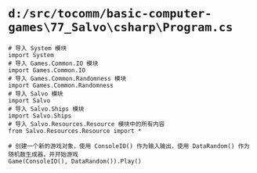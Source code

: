 # `d:/src/tocomm/basic-computer-games\77_Salvo\csharp\Program.cs`

```
# 导入 System 模块
import System
# 导入 Games.Common.IO 模块
import Games.Common.IO
# 导入 Games.Common.Randomness 模块
import Games.Common.Randomness
# 导入 Salvo 模块
import Salvo
# 导入 Salvo.Ships 模块
import Salvo.Ships
# 导入 Salvo.Resources.Resource 模块中的所有内容
from Salvo.Resources.Resource import *

# 创建一个新的游戏对象，使用 ConsoleIO() 作为输入输出，使用 DataRandom() 作为随机数生成器，并开始游戏
Game(ConsoleIO(), DataRandom()).Play()
```